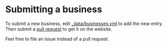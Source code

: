 # Submitting a business

To submit a new business, edit [_data/businesses.yml](_data/businesses.yml) to add the new entry. Then submit a [pull request](https://github.com/kratsg/pulls) to get it on the website.

Feel free to file an issue instead of a pull request.

